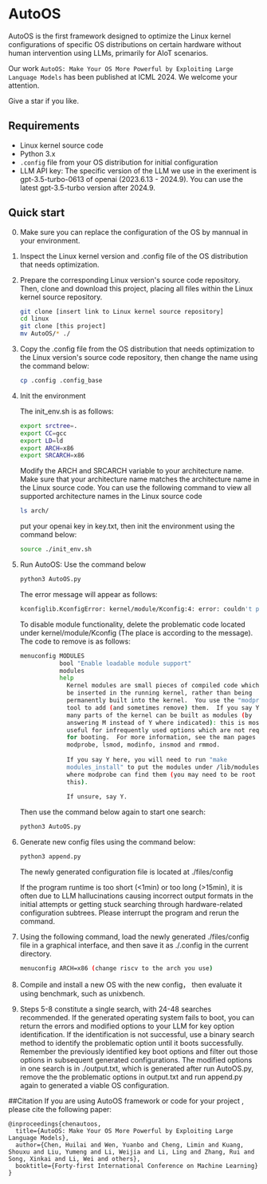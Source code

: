 # AutoOS
AutoOS is the first framework designed to optimize the Linux kernel configurations of specific OS distributions on certain hardware without human intervention using LLMs, primarily for AIoT scenarios.

Our work `AutoOS: Make Your OS More Powerful by Exploiting Large Language Models` has been published at ICML 2024. We welcome your attention.

Give a star if you like.

## Requirements
- Linux kernel source code 
- Python 3.x
- `.config` file from your OS distribution for initial configuration
- LLM API key: The specific version of the LLM we use in the exeriment is gpt-3.5-turbo-0613 of openai (2023.6.13 - 2024.9). You can use the latest gpt-3.5-turbo version after 2024.9.
## Quick start
0. Make sure you can replace the configuration of the OS by mannual in your environment. 
1. Inspect the Linux kernel version and .config file of the OS distribution that needs optimization.
2. Prepare the corresponding Linux version's source code repository. Then, clone and download this project, placing all files within the Linux kernel source repository.
   ```bash
   git clone [insert link to Linux kernel source repository]
   cd linux
   git clone [this project]
   mv AutoOS/* ./
   
3. Copy the .config file from the OS distribution that needs optimization to the Linux version's source code repository, then change the name  using the command below:
   ```bash
   cp .config .config_base
   
4. Init the environment
   
   The init_env.sh is as follows:
   ~~~bash
   export srctree=.
   export CC=gcc
   export LD=ld
   export ARCH=x86
   export SRCARCH=x86
   ~~~
   Modify the ARCH and SRCARCH variable to your architecture name. Make sure that your architecture name matches the architecture name in the Linux source code. You can use the following command to view all supported architecture names in the Linux source code
   ~~~bash
   ls arch/
   ~~~
   put your openai key in key.txt, then init the environment using the command below:
   ~~~bash
   source ./init_env.sh
   ~~~
5. Run AutoOS:
   Use the command below
   ~~~bash
   python3 AutoOS.py
   ~~~
   The error message will appear as follows:
   ~~~bash
   kconfiglib.KconfigError: kernel/module/Kconfig:4: error: couldn't parse 'modules': unrecognized construct
   ~~~
   To disable module functionality, delete the problematic code located under kernel/module/Kconfig (The place is according to the message). The code to remove is as follows:
   ~~~bash
   menuconfig MODULES
              bool "Enable loadable module support"
              modules
              help
                Kernel modules are small pieces of compiled code which can
                be inserted in the running kernel, rather than being
                permanently built into the kernel.  You use the "modprobe"
                tool to add (and sometimes remove) them.  If you say Y here,
                many parts of the kernel can be built as modules (by
                answering M instead of Y where indicated): this is most
                useful for infrequently used options which are not required
                for booting.  For more information, see the man pages for
                modprobe, lsmod, modinfo, insmod and rmmod.
      
                If you say Y here, you will need to run "make
                modules_install" to put the modules under /lib/modules/
                where modprobe can find them (you may need to be root to do
                this).
      
                If unsure, say Y.
    ~~~
    Then use  the command below again to start one search:
    ~~~bash
    python3 AutoOS.py
    ~~~
6. Generate new config files using the command below:
    ~~~bash
    python3 append.py
    ~~~
    The newly generated configuration file is located at ./files/config

    If the program runtime is too short (<1min) or too long (>15min), it is often due to LLM hallucinations causing incorrect output formats in the initial attempts or getting stuck searching through hardware-related configuration subtrees. Please interrupt the program and rerun the command.

8. Using the following command, load the newly generated ./files/config file in a graphical interface, and then save it as ./.config in the current directory.
    ~~~bash
    menuconfig ARCH=x86 (change riscv to the arch you use) 
    ~~~
9. Compile and install a new OS with the new config， then evaluate it using benchmark, such as unixbench.
10. Steps 5-8 constitute a single search, with 24-48 searches recommended. If the generated operating system fails to boot, you can return the errors and modified options to your LLM for key option identification. If the identification is not successful, use a binary search method to identify the problematic option until it boots successfully. Remember the previously identified key boot options and filter out those options in subsequent generated configurations. The modified options in one search is in ./output.txt, which is generated after run AutoOS.py, remove the the problematic options in output.txt and run append.py again to generated a viable OS configuration.

##Citation
If you are using AutoOS framework or code for your project , please cite the following paper:
~~~
@inproceedings{chenautoos,
  title={AutoOS: Make Your OS More Powerful by Exploiting Large Language Models},
  author={Chen, Huilai and Wen, Yuanbo and Cheng, Limin and Kuang, Shouxu and Liu, Yumeng and Li, Weijia and Li, Ling and Zhang, Rui and Song, Xinkai and Li, Wei and others},
  booktitle={Forty-first International Conference on Machine Learning}
}
~~~
